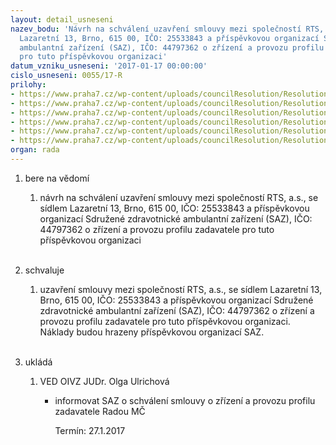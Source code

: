 ```yaml
---
layout: detail_usneseni
nazev_bodu: 'Návrh na schválení uzavření smlouvy mezi společností RTS, a.s., se sídlem
  Lazaretní 13, Brno, 615 00, IČO: 25533843 a příspěvkovou organizací Sdružené zdravotnické
  ambulantní zařízení (SAZ), IČO: 44797362 o zřízení a provozu profilu zadavatele
  pro tuto příspěvkovou organizaci'
datum_vzniku_usneseni: '2017-01-17 00:00:00'
cislo_usneseni: 0055/17-R
prilohy:
- https://www.praha7.cz/wp-content/uploads/councilResolution/Resolutions/28778/export/1Duvodovazprava~156793.docx
- https://www.praha7.cz/wp-content/uploads/councilResolution/Resolutions/28778/export/2Navrhsmlouvyoprofiluzadavatele~156794.doc
- https://www.praha7.cz/wp-content/uploads/councilResolution/Resolutions/28778/export/3plnamoc~156795.doc
- https://www.praha7.cz/wp-content/uploads/councilResolution/Resolutions/28778/export/4vypiszORRTS~156796.pdf
- https://www.praha7.cz/wp-content/uploads/councilResolution/Resolutions/28778/export/5RegistrplatcuDPH~156803.pdf
- https://www.praha7.cz/wp-content/uploads/councilResolution/Resolutions/28778/export/export~296905.pdf
organ: rada
---
```

<ol id="urzList" class="urzList_view"><li id="" class="urzClass1"><span name="1">bere na vědomí</span><ol class="urzOlClass"><li style="text-align: left;" id="" class="urzClass2"><span><p>návrh na schválení uzavření smlouvy mezi společností RTS, a.s., se sídlem Lazaretní 13, Brno, 615 00, IČO: 25533843 a příspěvkovou organizací Sdružené zdravotnické ambulantní zařízení (SAZ), IČO: 44797362 o zřízení a provozu profilu zadavatele pro tuto příspěvkovou organizaci<br><br></p></span></li></ol></li><li id="" class="urzClass1"><span name="24">schvaluje</span><ol class="urzOlClass"><li style="text-align: left;" id="" class="urzClass2"><span><p>uzavření smlouvy mezi společností RTS, a.s., se sídlem Lazaretní 13, Brno, 615 00, IČO: 25533843 a příspěvkovou organizací Sdružené zdravotnické ambulantní zařízení (SAZ), IČO: 44797362 o zřízení a provozu profilu zadavatele pro tuto příspěvkovou organizaci. Náklady budou hrazeny příspěvkovou organizací SAZ.<br><br></p></span></li></ol></li><li class="urzClass1" id="urzUkoly"><span name="1">ukládá</span><ol class="urzOlClass"><li class="urzClass2"><span><p>VED OIVZ JUDr. Olga Ulrichová</p></span><ul class="urzUlClass"><li class="urzClass3"><span><p>informovat SAZ o schválení smlouvy o zřízení a provozu profilu zadavatele Radou MČ</p></span><span class="urzUkolTermin">  Termín:&nbsp;27.1.2017</span></li></ul></li></ol></li></ol>